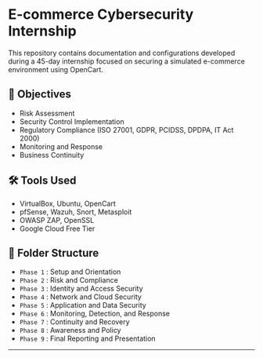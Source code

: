 # E-commerce Cybersecurity Internship

This repository contains documentation and configurations developed during a 45-day internship focused on securing a simulated e-commerce environment using OpenCart.

## 📌 Objectives
- Risk Assessment
- Security Control Implementation
- Regulatory Compliance (ISO 27001, GDPR, PCIDSS, DPDPA, IT Act 2000)
- Monitoring and Response
- Business Continuity

## 🛠️ Tools Used
- VirtualBox, Ubuntu, OpenCart
- pfSense, Wazuh, Snort, Metasploit
- OWASP ZAP, OpenSSL
- Google Cloud Free Tier

## 📁 Folder Structure
- `Phase 1` : Setup and Orientation
- `Phase 2` : Risk and Compliance
- `Phase 3` : Identity and Access Security
- `Phase 4` : Network and Cloud Security
- `Phase 5` : Application and Data Security
- `Phase 6` : Monitoring, Detection, and Response
- `Phase 7` : Continuity and Recovery
- `Phase 8` : Awareness and Policy
- `Phase 9` : Final Reporting and Presentation
---

